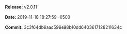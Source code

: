 **Release:** 
v2.0.11
<br><br>**Date:** 
2019-11-18 18:27:59 -0500
<br><br>**Commit:** 
3c3f64db9aac599e98b10dd6403617128211634c
